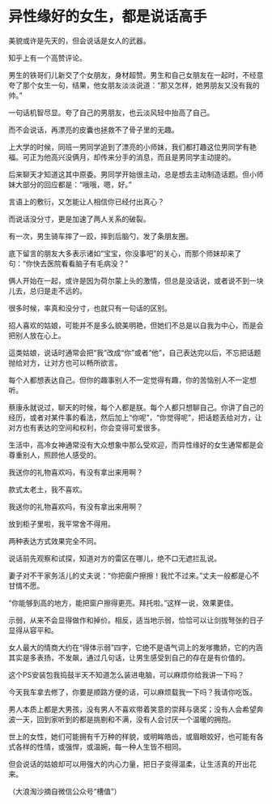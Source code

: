 # 异性缘好的女生，都是说话高手

美貌或许是先天的，但会说话是女人的武器。 

知乎上有一个高赞评论。 

男生的铁哥们儿新交了个女朋友，身材超赞。男生和自己女朋友在一起时，不经意夸了那个女生一句，结果，他女朋友淡淡说道：“那又怎样，她男朋友又没有我的帅。” 

一句话机智尽显。夸了自己的男朋友，也云淡风轻中抬高了自己。 

而不会说话，再漂亮的皮囊也拯救不了骨子里的无趣。 

上大学的时候，同班一男同学追到了漂亮的小师妹，我们都打趣这位男同学有艳福。可正为他高兴没俩月，却传来分手的消息，而且是男同学主动提的。 

后来聊天才知道这其中原委。男同学开始很主动，总是想去主动制造话题。但小师妹大部分的回应都是：“哦哦，嗯，好。” 

言语上的敷衍，又怎能让人相信你已经付出真心？ 

而说话没分寸，更是加速了两人关系的破裂。 

有一次，男生骑车摔了一跤，摔到后脑勺，发了条朋友圈。 

底下留言的朋友大多表示诸如“宝宝，你没事吧”的关心，而那个师妹却来了句：“你快去医院看看脑子有毛病没？” 

俩人开始在一起，或许是因为荷尔蒙上头的激情，但总是没话说，或者说不到一块儿去，总归是走不远的。 

很多时候，率真和没分寸，也就只有一句话的区别。 

招人喜欢的姑娘，可能并不是多么貌美明艳，但她们不总是以自我为中心，而是会把别人放在心上。 

這类姑娘，说话时通常会把“我”改成“你”或者“他”，自己表达完以后，不忘把话题抛给对方，让对方也可以畅所欲言。 

每个人都想表达自己。但你的趣事别人不一定觉得有趣，你的苦恼别人不一定想听。 

蔡康永就说过，聊天的时候，每个人都是朕。每个人都只想聊自己。你讲了自己的经历，或者对某件事的看法，然后加上“你呢”，“你觉得呢”，把话题丢给对方，让对方也有表达的空间和权利，你会变得可爱很多。 

生活中，高冷女神通常没有大众想象中那么受欢迎，而异性缘好的女生通常都是会尊重别人，照顾他人感受的。 

我送你的礼物喜欢吗，有没有拿出来用啊？ 

款式太老土，我不喜欢。 

我送你的礼物喜欢吗，有没有拿出来用啊？ 

放到柜子里啦，我平常舍不得用。 

两种表达方式效果完全不同。 

说话前先观察和试探，知道对方的雷区在哪儿，绝不口无遮拦乱说。 

妻子对不干家务活儿的丈夫说：“你把窗户擦擦！我忙不过来。”丈夫一般都是心不甘情不愿。 

“你能够到高的地方，能把窗户擦得更亮。拜托啦。”这样一说，效果更佳。 

示弱，从来不会显得做作和掉价。相反，适当地示弱，恰恰可以让剑拔弩张的日子显得从容平和。 

女人最大的情商大约在“得体示弱”四字，它绝不是语气词上的发嗲撒娇，它的内涵其实是多表扬，不发飙，通过几句话，让男生感受到自己的存在是有价值的。 

这个PS安装包我捣鼓半天不知道怎么装进电脑，可以麻烦你给我讲一下吗？ 

今天我车拿去修了，你要是顺路方便的话，可以麻烦载我一下吗？我请你吃饭。 

男人本质上都是大男孩，没有男人不喜欢带着笑意的崇拜与褒奖；没有人会希望奔波一天，回到家听到的都是挑剔和不满，没有人会讨厌一个温暖的拥抱。 

世上的女性，她们可能拥有千万种的样貌，或明眸皓齿，或眉眼姣好，也可能有各式各样的性情，或强悍，或温婉，每一种人生皆不相同。 

但会说话的姑娘却可以用强大的内心力量，把日子变得温柔，让生活真的开出花来。 

（大浪淘沙摘自微信公众号“槽值”）